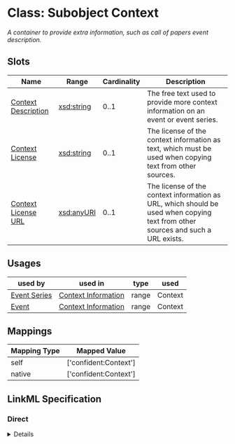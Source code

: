 # Class: Subobject Context
_A container to provide extra information, such as call of papers event description._






<!-- no inheritance hierarchy -->


## Slots

| Name | Range | Cardinality | Description  | 
| ---  | --- | --- | --- | 
| [Context Description](text.md) | [xsd:string](http://www.w3.org/2001/XMLSchema#string) | 0..1 | The free text used to provide more context information on an event or event series.  | 
| [Context License](license_str.md) | [xsd:string](http://www.w3.org/2001/XMLSchema#string) | 0..1 | The license of the context information as text, which must be used when copying text from other sources.  | 
| [Context License URL](license_url.md) | [xsd:anyURI](http://www.w3.org/2001/XMLSchema#anyURI) | 0..1 | The license of the context information as URL, which should be used when copying text from other sources and such a URL exists.  | 


## Usages


| used by | used in | type | used |
| ---  | --- | --- | --- |
| [Event Series](EventSeries.md) | [Context Information](context_info.md) | range | Context |
| [Event](Event.md) | [Context Information](context_info.md) | range | Context |












## Mappings

| Mapping Type | Mapped Value |
| ---  | ---  |
| self | ['confident:Context'] |
| native | ['confident:Context'] |


## LinkML Specification

<!-- TODO: investigate https://stackoverflow.com/questions/37606292/how-to-create-tabbed-code-blocks-in-mkdocs-or-sphinx -->

### Direct

<details>
```yaml
name: Context
description: A container to provide extra information, such as call of papers event
  description.
title: Subobject Context
from_schema: https://raw.githubusercontent.com/TIBHannover/ConfIDent_schema/main/src/linkml/ConfIDent_schema.yaml
attributes:
  text:
    name: text
    description: The free text used to provide more context information on an event
      or event series.
    title: Context Description
    from_schema: https://raw.githubusercontent.com/TIBHannover/ConfIDent_schema/main/src/linkml/ConfIDent_schema.yaml
    range: string
  license_str:
    name: license_str
    description: The license of the context information as text, which must be used
      when copying text from other sources.
    title: Context License
    from_schema: https://raw.githubusercontent.com/TIBHannover/ConfIDent_schema/main/src/linkml/ConfIDent_schema.yaml
    range: string
  license_url:
    name: license_url
    description: The license of the context information as URL, which should be used
      when copying text from other sources and such a URL exists.
    title: Context License URL
    from_schema: https://raw.githubusercontent.com/TIBHannover/ConfIDent_schema/main/src/linkml/ConfIDent_schema.yaml
    range: uriorcurie

```
</details>

### Induced

<details>
```yaml
name: Context
description: A container to provide extra information, such as call of papers event
  description.
title: Subobject Context
from_schema: https://raw.githubusercontent.com/TIBHannover/ConfIDent_schema/main/src/linkml/ConfIDent_schema.yaml
attributes:
  text:
    name: text
    description: The free text used to provide more context information on an event
      or event series.
    title: Context Description
    from_schema: https://raw.githubusercontent.com/TIBHannover/ConfIDent_schema/main/src/linkml/ConfIDent_schema.yaml
    alias: text
    owner: Context
    range: string
  license_str:
    name: license_str
    description: The license of the context information as text, which must be used
      when copying text from other sources.
    title: Context License
    from_schema: https://raw.githubusercontent.com/TIBHannover/ConfIDent_schema/main/src/linkml/ConfIDent_schema.yaml
    alias: license_str
    owner: Context
    range: string
  license_url:
    name: license_url
    description: The license of the context information as URL, which should be used
      when copying text from other sources and such a URL exists.
    title: Context License URL
    from_schema: https://raw.githubusercontent.com/TIBHannover/ConfIDent_schema/main/src/linkml/ConfIDent_schema.yaml
    alias: license_url
    owner: Context
    range: uriorcurie

```
</details>
